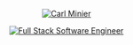 <p align="center">
<a href="https://github.com/carlminier">
  <img src="https://readme-typing-svg.demolab.com?font=Fira+Code&pause=1000&center=true&vCenter=true&repeat=false&width=435&lines=Carl+Minier" alt="Carl Minier" /></a>
</p>

<p align="center">
  <a href="https://github.com/carlminier">
    <img src="https://readme-typing-svg.demolab.com?font=Fira+Code&pause=1000&center=true&vCenter=true&width=435&lines=Full-Stack+Software+Engineer;Forever+a+Student%2C+Forever+Evolving." alt="Full Stack Software Engineer" /></a>
</p>
